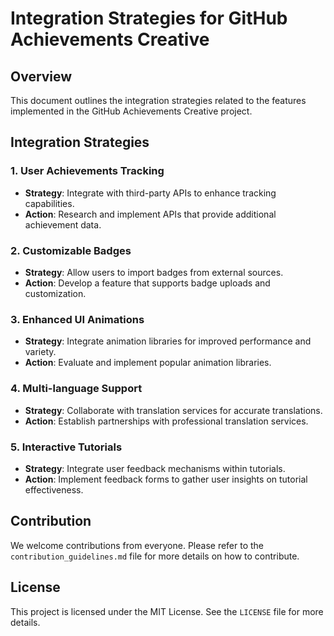 # Integration Strategies for GitHub Achievements Creative

## Overview
This document outlines the integration strategies related to the features implemented in the GitHub Achievements Creative project.

## Integration Strategies

### 1. User Achievements Tracking
- **Strategy**: Integrate with third-party APIs to enhance tracking capabilities.
- **Action**: Research and implement APIs that provide additional achievement data.

### 2. Customizable Badges
- **Strategy**: Allow users to import badges from external sources.
- **Action**: Develop a feature that supports badge uploads and customization.

### 3. Enhanced UI Animations
- **Strategy**: Integrate animation libraries for improved performance and variety.
- **Action**: Evaluate and implement popular animation libraries.

### 4. Multi-language Support
- **Strategy**: Collaborate with translation services for accurate translations.
- **Action**: Establish partnerships with professional translation services.

### 5. Interactive Tutorials
- **Strategy**: Integrate user feedback mechanisms within tutorials.
- **Action**: Implement feedback forms to gather user insights on tutorial effectiveness.

## Contribution
We welcome contributions from everyone. Please refer to the `contribution_guidelines.md` file for more details on how to contribute.

## License
This project is licensed under the MIT License. See the `LICENSE` file for more details.
